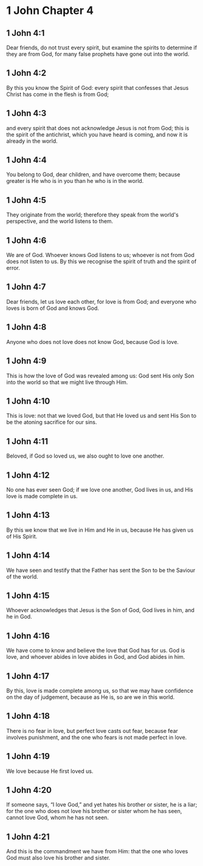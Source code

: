 # 1 John Chapter 4

## 1 John 4:1

Dear friends, do not trust every spirit, but examine the spirits to determine if they are from God, for many false prophets have gone out into the world.

## 1 John 4:2

By this you know the Spirit of God: every spirit that confesses that Jesus Christ has come in the flesh is from God;

## 1 John 4:3

and every spirit that does not acknowledge Jesus is not from God; this is the spirit of the antichrist, which you have heard is coming, and now it is already in the world.

## 1 John 4:4

You belong to God, dear children, and have overcome them; because greater is He who is in you than he who is in the world.

## 1 John 4:5

They originate from the world; therefore they speak from the world's perspective, and the world listens to them.

## 1 John 4:6

We are of God. Whoever knows God listens to us; whoever is not from God does not listen to us. By this we recognise the spirit of truth and the spirit of error.

## 1 John 4:7

Dear friends, let us love each other, for love is from God; and everyone who loves is born of God and knows God.

## 1 John 4:8

Anyone who does not love does not know God, because God is love.

## 1 John 4:9

This is how the love of God was revealed among us: God sent His only Son into the world so that we might live through Him.

## 1 John 4:10

This is love: not that we loved God, but that He loved us and sent His Son to be the atoning sacrifice for our sins.

## 1 John 4:11

Beloved, if God so loved us, we also ought to love one another.

## 1 John 4:12

No one has ever seen God; if we love one another, God lives in us, and His love is made complete in us.

## 1 John 4:13

By this we know that we live in Him and He in us, because He has given us of His Spirit.

## 1 John 4:14

We have seen and testify that the Father has sent the Son to be the Saviour of the world.

## 1 John 4:15

Whoever acknowledges that Jesus is the Son of God, God lives in him, and he in God.

## 1 John 4:16

We have come to know and believe the love that God has for us. God is love, and whoever abides in love abides in God, and God abides in him.

## 1 John 4:17

By this, love is made complete among us, so that we may have confidence on the day of judgement, because as He is, so are we in this world.

## 1 John 4:18

There is no fear in love, but perfect love casts out fear, because fear involves punishment, and the one who fears is not made perfect in love.

## 1 John 4:19

We love because He first loved us.

## 1 John 4:20

If someone says, “I love God,” and yet hates his brother or sister, he is a liar; for the one who does not love his brother or sister whom he has seen, cannot love God, whom he has not seen.

## 1 John 4:21

And this is the commandment we have from Him: that the one who loves God must also love his brother and sister.
